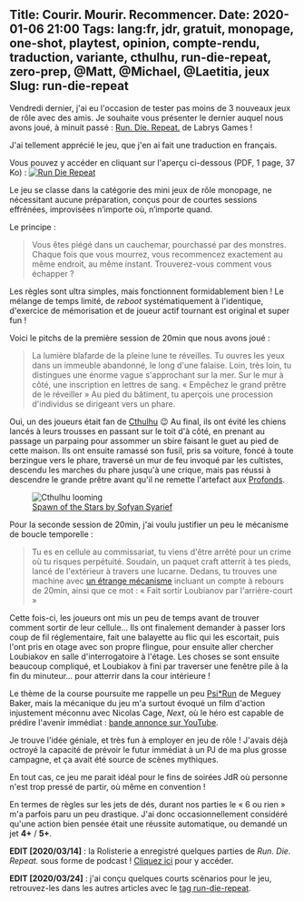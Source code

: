Title: Courir. Mourir. Recommencer.
Date: 2020-01-06 21:00
Tags: lang:fr, jdr, gratuit, monopage, one-shot, playtest, opinion, compte-rendu, traduction, variante, cthulhu, run-die-repeat, zero-prep, @Matt, @Michael, @Laetitia, jeux
Slug: run-die-repeat
---

Vendredi dernier, j'ai eu l'occasion de tester pas moins de 3 nouveaux jeux de rôle avec des amis.
Je souhaite vous présenter le dernier auquel nous avons joué, à minuit passé :
[Run. Die. Repeat.](https://labrysgames.itch.io/run-die-repeat) de Labrys Games !

J'ai tellement apprécié le jeu, que j'en ai fait une traduction en français.

Vous pouvez y accéder en cliquant sur l'aperçu ci-dessous (PDF, 1 page, 37 Ko) :
[![Run Die Repeat](images/2020/01/RunDieRepeat.jpg)](https://chezsoi.org/s/RDRfrdirectPDFdownload)

Le jeu se classe dans la catégorie des mini jeux de rôle monopage, ne nécessitant aucune préparation,
conçus pour de courtes sessions effrénées, improvisées n’importe où, n’importe quand.

Le principe :
> Vous êtes piégé dans un cauchemar, pourchassé par des monstres.
> Chaque fois que vous mourrez, vous recommencez exactement au même endroit, au même instant.
> Trouverez-vous comment vous échapper ?

Les règles sont ultra simples, mais fonctionnent formidablement bien !
Le mélange de temps limité, de _reboot_ systématiquement à l'identique,
d'exercice de mémorisation et de joueur actif tournant est original et super fun !

Voici le pitchs de la première session de 20min que nous avons joué :

> La lumière blafarde de la pleine lune te réveilles.
> Tu ouvres les yeux dans un immeuble abandonné, le long d'une falaise.
> Loin, très loin, tu distingues une énorme vague s'approchant sur la mer.
> Sur le mur à côté, une inscription en lettres de sang.
> « Empêchez le grand prêtre de le réveiller »
> Au pied du bâtiment, tu aperçois une procession d'individus se dirigeant vers un phare.

Oui, un des joueurs était fan de [Cthulhu](https://fr.wikipedia.org/wiki/Cthulhu) 😉
Au final, ils ont évité les chiens lancés à leurs trousses en passant sur le toit d'à côté,
en prenant au passage un parpaing pour assommer un sbire faisant le guet au pied de cette maison.
Ils ont ensuite ramassé son fusil, pris sa voiture, foncé à toute berzingue vers le phare,
traversé un mur de feu invoqué par les cultistes, descendu les marches du phare jusqu'à une crique,
mais pas réussi à descendre le grande prêtre avant qu'il ne remette l'artefact aux [Profonds](https://fr.wikipedia.org/wiki/Ceux_des_profondeurs).

<figure role="group">
  <img alt="Cthulhu looming" src="images/2020/01/Spawn_of_the_Stars_by_Sofyan_Syarief.jpg">
  <figcaption>
    <a href="https://commons.wikimedia.org/wiki/File:Spawn_of_the_Stars_by_Sofyan_Syarief.jpg">
      Spawn of the Stars by Sofyan Syarief
    </a>
  </figcaption>
</figure>

Pour la seconde session de 20min, j'ai voulu justifier un peu le mécanisme de boucle temporelle :

> Tu es en cellule au commissariat, tu viens d'être arrêté pour un crime où tu risques perpétuité.
> Soudain, un paquet craft atterrit à tes pieds, lancé de l'extérieur à travers une lucarne.
> Dedans, tu trouves une machine avec [un étrange mécanisme](images/2020/01/convecteur-temporel-app-store.jpg)
> incluant un compte à rebours de 20min, ainsi que ce mot : « Fait sortir Loubianov par l'arrière-court »

Cette fois-ci, les joueurs ont mis un peu de temps avant de trouver comment sortir de leur cellule...
Ils ont finalement demander à passer lors coup de fil réglementaire,
fait une balayette au flic qui les escortait, puis l'ont pris en otage avec son propre flingue,
pour ensuite aller chercher Loubiakov en salle d'interrogatoire à l'étage.
Les choses se sont ensuite beaucoup compliqué, et Loubiakov à fini par traverser une fenêtre pile à la fin du minuteur...
pour atterrir dans la cour intérieure !

Le thème de la course poursuite me rappelle un peu [Psi*Run](/lucas/blog/tag/psirun.html) de Meguey Baker,
mais la mécanique du jeu m'a surtout évoqué un film d'action injustement méconnu avec Nicolas Cage, _Next_,
où le héro est capable de prédire l'avenir immédiat : [bande annonce sur YouTube](https://www.youtube.com/watch?v=OwIFRm7sy8E).

Je trouve l'idée géniale, et très fun à employer en jeu de rôle !
J'avais déjà octroyé la capacité de prévoir le futur immédiat à un PJ de ma plus grosse campagne,
et ça avait été source de scènes mythiques.

En tout cas, ce jeu me parait idéal pour le fins de soirées JdR où personne n'est trop pressé de partir,
où même en convention !

En termes de règles sur les jets de dés, durant nos parties le « 6 ou rien » m'a parfois paru un peu drastique.
J'ai donc occasionnellement considéré qu'une action bien pensée était une réussite automatique,
ou demandé un jet **4+** / **5+**.

**EDIT [2020/03/14]** : la Rolisterie a enregistré quelques parties de _Run. Die. Repeat._ sous forme de podcast !
[Cliquez ici](https://anchor.fm/rolisterie/episodes/S06E01%E2%80%94Les-argouliens-attaquent%E2%80%94Run%E2%80%93Die%E2%80%93Repeat-earf0c) pour y accéder.

**EDIT [2020/03/24]** : j'ai conçu quelques courts scénarios pour le jeu,
retrouvez-les dans les autres articles avec le [tag run-die-repeat](tag/run-die-repeat.html).


<style>
article iframe { display: block; margin: 0 auto; }
</style>
